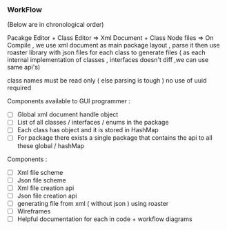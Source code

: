 ### WorkFlow
(Below are in chronological order)

Pacakge Editor + Class Editor => Xml Document + Class Node files => On Compile , we use xml document as main package layout , parse it then use roaster library with json files for each class to generate files  ( as each internal implementation of classes , interfaces doesn't diff  ,we can use same api's)

class names must be read only ( else parsing is tough )
no use of uuid required 

Components available to GUI programmer :
- [ ] Global xml document handle object 
- [ ] List of all classes / interfaces / enums in the package 
- [ ] Each class has object and it is stored in HashMap 
- [ ] For package there exists a single  package  that contains the api to all these global / hashMap

Components :
- [ ] Xml file scheme
- [ ] Json file scheme
- [ ] Xml file creation api 
- [ ] Json file creation api
- [ ] generating file from xml ( without json ) using roaster
- [ ] Wireframes
- [ ] Helpful documentation for each in code + workflow diagrams